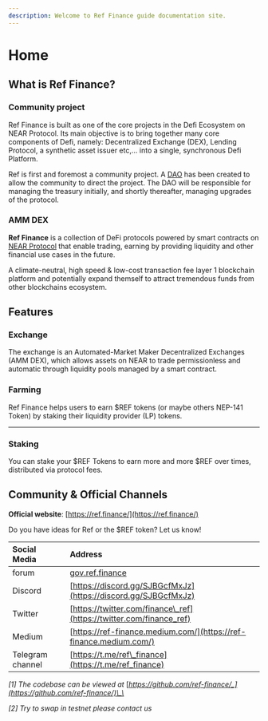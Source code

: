 ```yaml
---
description: Welcome to Ref Finance guide documentation site.
---
```


# Home

## What is Ref Finance?

### Community project

Ref Finance is built as one of the core projects in the Defi Ecosystem on NEAR Protocol. Its main objective is to bring together many core components of Defi, namely: Decentralized Exchange \(DEX\), Lending Protocol, a synthetic asset issuer etc,... into a single, synchronous Defi Platform.

Ref is first and foremost a community project. A [DAO](https://v2.sputnik.fund/#/ref-finance.sputnik-dao.near) has been created to allow the community to direct the project. The DAO will be responsible for managing the treasury initially, and shortly thereafter, managing upgrades of the protocol.

### **AMM DEX** 

**Ref Finance** is a collection of DeFi protocols powered by smart contracts on [NEAR Protocol](https://near.org) that enable trading, earning by providing liquidity and other financial use cases in the future.

A climate-neutral, high speed & low-cost transaction fee layer 1 blockchain platform and potentially expand themself to attract tremendous funds from other blockchains ecosystem.

## **Features**

### **Exchange**

The exchange is an Automated-Market Maker Decentralized Exchanges \(AMM DEX\), which allows assets on NEAR to trade permissionless and automatic through liquidity pools managed by a smart contract.

### **Farming**

Ref Finance helps users to earn $REF tokens \(or maybe others NEP-141 Token\) by staking their liquidity provider \(LP\) tokens.   
****

### **Staking**

You can stake your $REF Tokens to earn more and more $REF over times, distributed via protocol fees.

## Community & Official Channels

**Official website**: [https://ref.finance/](https://ref.finance/)

Do you have ideas for Ref or the $REF token? Let us know!

| Social Media | Address |
| :--- | :--- |
| forum | [gov.ref.finance](https://gov.ref.finance/) |
| Discord | [https://discord.gg/SJBGcfMxJz](https://discord.gg/SJBGcfMxJz) |
| Twitter | [https://twitter.com/finance\_ref](https://twitter.com/finance_ref) |
| Medium | [https://ref-finance.medium.com/](https://ref-finance.medium.com/) |
| Telegram channel | [https://t.me/ref\_finance](https://t.me/ref_finance) |

_\[1\] The codebase can be viewed at_  [_https://github.com/ref-finance/_](https://github.com/ref-finance/)\_\_

_\[2\] Try to swap in testnet  please contact us_



